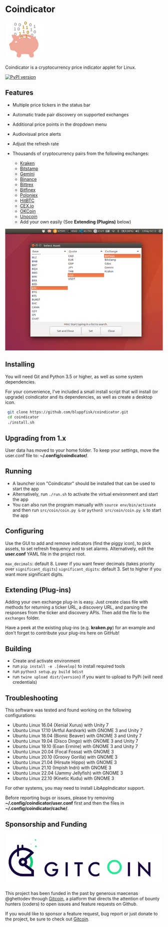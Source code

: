 # Coindicator

![Coin Price logo](src/coin/resources/logo_124px.png)

Coindicator is a cryptocurrency price indicator applet for Linux.

[![PyPI version](https://badge.fury.io/py/coindicator.svg)](https://badge.fury.io/py/coindicator)

## Features

* Multiple price tickers in the status bar
* Automatic trade pair discovery on supported exchanges
* Additional price points in the dropdown menu
* Audiovisual price alerts
* Adjust the refresh rate
* Thousands of cryptocurrency pairs from the following exchanges:

	* [Kraken](https://www.kraken.com)
	* [Bitstamp](https://www.bitstamp.net)
	* [Gemini](https://www.gemini.com)
	* [Binance](https://www.binance.com)
	* [Bittrex](https://bittrex.com)
	* [Bitfinex](https://www.bitfinex.com/)
	* [Poloniex](https://poloniex.com)
	* [HitBTC](https://hitbtc.com/)
	* [CEX.io](https://cex.io/)
	* [OKCoin](https://www.okcoin.cn/)
	* [Unocoin](https://www.unocoin.com/)
	* Add your own easily (See **Extending (Plugins)** below)

![Screenshot](img/screenshot.png)

## Installing

You will need Git and Python 3.5 or higher, as well as some system dependencies.

For your convenience, I've included a small install script that will install (or upgrade)
coindicator and its dependencies, as well as create a desktop icon.

```bash
 git clone https://github.com/bluppfisk/coindicator.git
 cd coindicator
 ./install.sh
```

## Upgrading from 1.x

User data has moved to your home folder. To keep your settings, move the user.conf file to: **~/.config/coindicator/**.

## Running

* A launcher icon "Coindicator" should be installed that can be used to start the app
* Alternatively, run `./run.sh` to activate the virtual environment and start the app
* You can also run the program manually with `source env/bin/activate` and then run `src/coin/coin.py &` or `python3 src/coin/coin.py &` to start the app

## Configuring

Use the GUI to add and remove indicators (find the piggy icon), to pick assets, to set refresh frequency and to set alarms. Alternatively, edit the **user.conf** YAML file in the project root.

`max_decimals`: default 8. Lower if you want fewer decimals (takes priority over `significant_digits`)
`significant_digits`: default 3. Set to higher if you want more significant digits.

## Extending (Plug-ins)

Adding your own exchange plug-in is easy. Just create class file with methods for returning a ticker URL, a discovery URL, and parsing the responses from the ticker and discovery APIs. Then add the file to the `exchanges` folder.

Have a peek at the existing plug-ins (e.g. **kraken.py**) for an example and don't forget to contribute your plug-ins here on GitHub!

## Building

- Create and activate environment
- run `pip install -e .[develop]` to install required tools
- run `python3 setup.py build bdist`
- run `twine upload dist/{version}` if you want to upload to PyPi (will need credentials)

## Troubleshooting

This software was tested and found working on the following configurations:
* Ubuntu Linux 16.04 (Xenial Xurus) with Unity 7
* Ubuntu Linux 17.10 (Artful Aardvark) with GNOME 3 and Unity 7
* Ubuntu Linux 18.04 (Bionic Beaver) with GNOME 3 and Unity 7
* Ubuntu Linux 19.04 (Disco Dingo) with GNOME 3 and Unity 7
* Ubuntu Linux 19.10 (Eoan Ermine) with GNOME 3 and Unity 7
* Ubuntu Linux 20.04 (Focal Fossa) with GNOME 3
* Ubuntu Linux 20.10 (Groovy Gorilla) with GNOME 3
* Ubuntu Linux 21.04 (Hirsute Hippo) with GNOME 3
* Ubuntu Linux 21.10 (Impish Indri) with GNOME 3
* Ubuntu Linux 22.04 (Jammy Jellyfish) with GNOME 3
* Ubuntu Linux 22.10 (Kinetic Kudu) with GNOME 3

For other systems, you may need to install LibAppIndicator support.

Before reporting bugs or issues, please try removing **~/.config/coindicator/user.conf** first and then the files in **~/.config/coindicator/cache/**.

## Sponsorship and Funding

![Gitcoin logo](img/gitcoin.png)

This project has been funded in the past by generous maecenas @ghettodev through [Gitcoin](https://gitcoin.co/), a platform that directs the attention of bounty hunters (coders) to open issues and feature requests on Github.

If you would like to sponsor a feature request, bug report or just donate to the project, be sure to check out [Gitcoin](https://gitcoin.co/).
